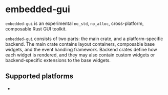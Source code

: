 embedded-gui
============

`embedded-gui` is an experimental `no_std`, `no_alloc`, cross-platform, composable Rust GUI toolkit.

`embedded-gui` consists of two parts: the main crate, and a platform-specific backend.
The main crate contains layout containers, composable base widgets, and the event handling framework.
Backend crates define how each widget is rendered, and they may also contain custom widgets or
backend-specific extensions to the base widgets.

Supported platforms
-------------------

 * [`embedded-graphics`]: [`backend-embedded-graphics`]

[`embedded-graphics`]: https://github.com/embedded-graphics/embedded-graphics
[`backend-embedded-graphics`]: https://github.com/bugadani/embedded-gui/backend-embedded-graphics
